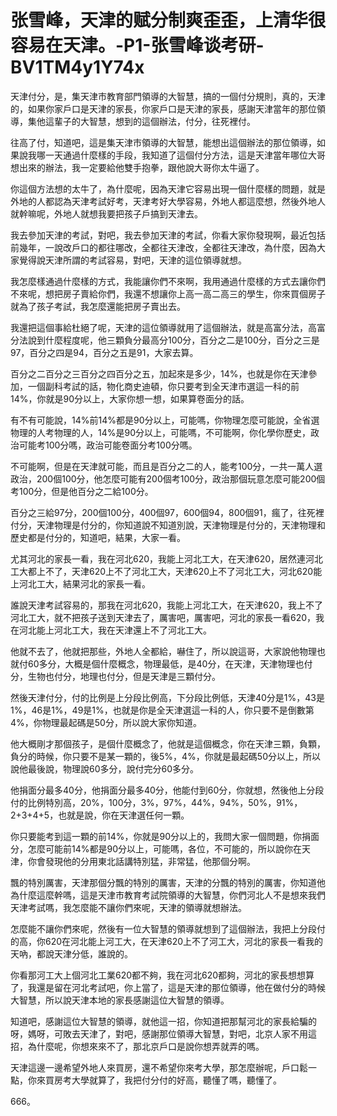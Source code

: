 # 张雪峰，天津的赋分制爽歪歪，上清华很容易在天津。-P1-张雪峰谈考研-BV1TM4y1Y74x

天津付分，是，集天津市教育部門領導的大智慧，搞的一個付分規則，真的，天津的，如果你家戶口是天津的家長，你家戶口是天津的家長，感謝天津當年的那位領導，集他這輩子的大智慧，想到的這個辦法，付分，往死裡付。

往高了付，知道吧，這是集天津市領導的大智慧，能想出這個辦法的那位領導，如果說我哪一天通過什麼樣的手段，我知道了這個付分方法，這是天津當年哪位大哥想出來的辦法，我一定要給他雙手抱拳，跟他說大哥你太牛逼了。

你這個方法想的太牛了，為什麼呢，因為天津它容易出現一個什麼樣的問題，就是外地的人都認為天津考試好考，天津考好大學容易，外地人都這麼想，然後外地人就幹嘛呢，外地人就想我要把孩子戶搞到天津去。

我去參加天津的考試，對吧，我去參加天津的考試，你看大家你發現啊，最近包括前幾年，一說改戶口的都往哪改，全都往天津改，全都往天津改，為什麼，因為大家覺得說天津所謂的考試容易，對吧，天津的這位領導就想。

我怎麼樣通過什麼樣的方式，我能讓你們不來啊，我用通過什麼樣的方式去讓你們不來呢，想把房子賣給你們，我還不想讓你上高一高二高三的學生，你來買個房子就為了孩子考試，我怎麼還能把房子賣出去。

我還把這個事給杜絕了呢，天津的這位領導就用了這個辦法，就是高富分法，高富分法說到什麼程度呢，他三顆負分最高分100分，百分之二是100分，百分之三是97，百分之四是94，百分之五是91，大家去算。

百分之二百分之三百分之四百分之五，加起來是多少，14%，也就是你在天津參加，一個副科考試的話，物化商史迪頓，你只要考到全天津市選這一科的前14%，你就是90分以上，大家你想一想，如果算卷面分的話。

有不有可能說，14%前14%都是90分以上，可能嗎，你物理怎麼可能說，全省選物理的人考物理的人，14%是90分以上，可能嗎，不可能啊，你化學你歷史，政治可能考100分嗎，政治可能卷面分考100分嗎。

不可能啊，但是在天津就可能，而且是百分之二的人，能考100分，一共一萬人選政治，200個100分，他怎麼可能有200個考100分，政治那個玩意怎麼可能200個考100分，但是他百分之二給100分。

百分之三給97分，200個100分，400個97，600個94，800個91，瘋了，往死裡付分，天津物理是付分的，你知道說不知道別說，天津物理是付分的，天津物理和歷史都是付分的，知道吧，結果，大家一看。

尤其河北的家長一看，我在河北620，我能上河北工大，在天津620，居然連河北工大都上不了，天津620上不了河北工大，天津620上不了河北工大，河北620能上河北工大，結果河北的家長一看。

誰說天津考試容易的，那我在河北620，我能上河北工大，在天津620，我上不了河北工大，就不把孩子送到天津去了，厲害吧，厲害吧，河北的家長一看620，我在河北能上河北工大，我在天津還上不了河北工大。

他就不去了，他就把那些，外地人全都給，嚇住了，所以說這哥，大家說他物理也就付60多分，大概是個什麼概念，物理最低，是40分，在天津，天津物理也付分，生物也付分，地理也付分，但是天津是三顆付分。

然後天津付分，付的比例是上分段比例高，下分段比例低，天津40分是1%，43是1%，46是1%，49是1%，也就是你是全天津選這一科的人，你只要不是倒數第4%，你物理最起碼是50分，所以說大家你知道。

他大概剛才那個孩子，是個什麼概念了，他就是這個概念，你在天津三顆，負顆，負分的時候，你只要不是某一顆的，後5%，4%，你就是最起碼50分以上，所以說他最後說，物理說60多分，說付完分60多分。

他捐面分最多40分，他捐面分最多40分，他能付到60分，你就想，然後他上分段付的比例特別高，20%，100分，3%，97%，44%，94%，50%，91%，2+3+4+5，也就是說，你在天津選任何一顆。

你只要能考到這一顆的前14%，你就是90分以上的，我問大家一個問題，你捐面分，怎麼可能前14%都是90分以上，可能嗎，各位，不可能的，所以說你在天津，你會發現他的分用東北話講特別猛，非常猛，他那個分啊。

飄的特別厲害，天津那個分飄的特別的厲害，天津的分飄的特別的厲害，你知道他為什麼這麼幹嗎，這是天津市教育考試院領導的大智慧，你們河北人不是想來我們天津考試嗎，我怎麼能不讓你們來呢，天津的領導就想辦法。

怎麼能不讓你們來呢，然後有一位大智慧的領導就想到了這個辦法，我把上分段付的高，你620在河北能上河工大，在天津620上不了河工大，河北的家長一看我的天吶，都說天津分低，誰說的。

你看那河工大上個河北工業620都不夠，我在河北620都夠，河北的家長想想算了，我還是留在河北考試吧，你上當了，這是天津的那位領導，他在做付分的時候大智慧，所以說天津本地的家長感謝這位大智慧的領導。

知道吧，感謝這位大智慧的領導，就他這一招，你知道把那幫河北的家長給騙的呀，媽呀，可敗去天津了，對吧，感謝那位領導大智慧，對吧，北京人家不用這招，為什麼呢，你想來來不了，那北京戶口是說你想弄就弄的嗎。

天津這邊一邊希望外地人來買房，還不希望你來考大學，那怎麼辦呢，戶口鬆一點，你來買房考大學就算了，我把付分付的好高，聽懂了嗎，聽懂了。

666。